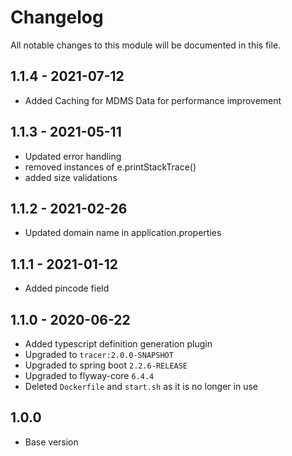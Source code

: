 

# Changelog
All notable changes to this module will be documented in this file.

## 1.1.4 - 2021-07-12

- Added Caching for MDMS Data for performance improvement

## 1.1.3 - 2021-05-11

- Updated error handling
- removed instances of e.printStackTrace()
- added size validations

## 1.1.2 - 2021-02-26

- Updated domain name in application.properties

## 1.1.1 - 2021-01-12
- Added pincode field

## 1.1.0 - 2020-06-22
- Added typescript definition generation plugin
- Upgraded to `tracer:2.0.0-SNAPSHOT`
- Upgraded to spring boot `2.2.6-RELEASE`
- Upgraded to flyway-core `6.4.4`
- Deleted `Dockerfile` and `start.sh` as it is no longer in use

## 1.0.0

- Base version